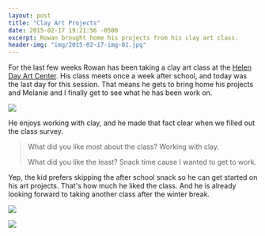 ```yaml
---
layout: post
title: "Clay Art Projects"
date: 2015-02-17 19:21:56 -0500
excerpt: Rowan brought home his projects from his clay art class.
header-img: "img/2015-02-17-img-01.jpg"
---
```

For the last few weeks Rowan has been taking a clay art class at the [Helen Day Art Center][4]. His class meets once a week after school, and today was the last day for this session. That means he gets to bring home his projects and Melanie and I finally get to see what he has been work on. 

![][1]

He enjoys working with clay, and he made that fact clear when we filled out the class survey. 

> What did you like most about the class? Working with clay.
>
> What did you like the least? Snack time cause I wanted to get to work. 

Yep, the kid prefers skipping the after school snack so he can get started on his art projects. That's how much he liked the class. And he is already looking forward to taking another class after the winter break.

![][2]


![][3]

[1]: https://farm8.staticflickr.com/7282/16378745717_855b0a68ca_z.jpg
[2]: https://farm8.staticflickr.com/7328/16378747547_9d277e2aae_z.jpg
[3]: https://farm9.staticflickr.com/8634/16378389459_f69c89ee1c_z.jpg
[4]: http://www.helenday.com